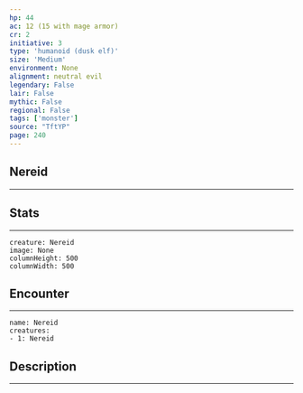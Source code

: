 ```yaml
---
hp: 44
ac: 12 (15 with mage armor)
cr: 2
initiative: 3
type: 'humanoid (dusk elf)'    
size: 'Medium'
environment: None
alignment: neutral evil
legendary: False
lair: False
mythic: False
regional: False
tags: ['monster']
source: "TftYP"
page: 240
---
```


## Nereid
---



## Stats
---

```statblock
creature: Nereid
image: None
columnHeight: 500
columnWidth: 500
```

## Encounter
---

```encounter-table
name: Nereid
creatures:
- 1: Nereid
```

## Description
---




